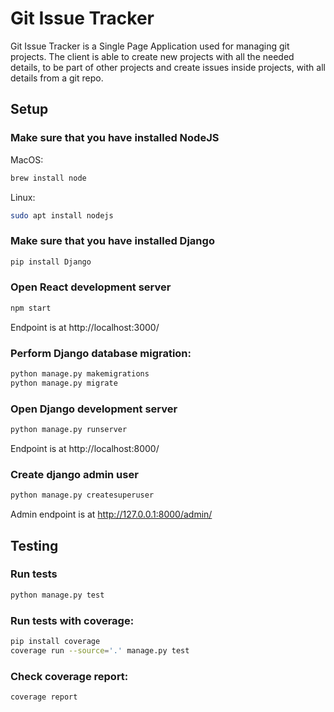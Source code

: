 # Git Issue Tracker

Git Issue Tracker is a Single Page Application used for managing git projects. The client is able to create new projects with all the needed details, to be part of other projects and create issues inside projects, with all details from a git repo.

## Setup

### Make sure that you have installed NodeJS   

MacOS:
```bash
brew install node
```
Linux:
```bash
sudo apt install nodejs
```

### Make sure that you have installed Django

```bash
pip install Django
```

### Open React development server

```bash
npm start
```
Endpoint is at http://localhost:3000/

### Perform Django database migration:

```bash
python manage.py makemigrations
python manage.py migrate
```

### Open Django development server

```bash
python manage.py runserver
```
Endpoint is at http://localhost:8000/

### Create django admin user

```bash
python manage.py createsuperuser
```
Admin endpoint is at http://127.0.0.1:8000/admin/

## Testing

### Run tests

```bash
python manage.py test
```
### Run tests with coverage:

```bash
pip install coverage
coverage run --source='.' manage.py test
```
### Check coverage report:
```bash
coverage report
```
